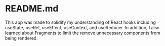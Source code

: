 # README.md

This app was made to solidify my understanding of React hooks including useState, useRef, useEffect, useContext, and useReducer. In addition, I also learned about Fragments to limit the remove unnecessary components from being rendered.

